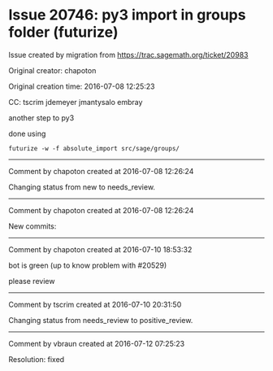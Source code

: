 # Issue 20746: py3 import in groups folder (futurize)

Issue created by migration from https://trac.sagemath.org/ticket/20983

Original creator: chapoton

Original creation time: 2016-07-08 12:25:23

CC:  tscrim jdemeyer jmantysalo embray

another step to py3

done using

```
futurize -w -f absolute_import src/sage/groups/
```



---

Comment by chapoton created at 2016-07-08 12:26:24

Changing status from new to needs_review.


---

Comment by chapoton created at 2016-07-08 12:26:24

New commits:


---

Comment by chapoton created at 2016-07-10 18:53:32

bot is green (up to know problem with #20529)

please review


---

Comment by tscrim created at 2016-07-10 20:31:50

Changing status from needs_review to positive_review.


---

Comment by vbraun created at 2016-07-12 07:25:23

Resolution: fixed
